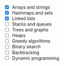 - [x] Arrays and strings
- [x] Hashmaps and sets
- [x] Linked lists
- [ ] Stacks and queues
- [ ] Trees and graphs
- [ ] Heaps
- [ ] Greedy algorithms
- [ ] Binary search
- [ ] Backtracking
- [ ] Dynamic programming